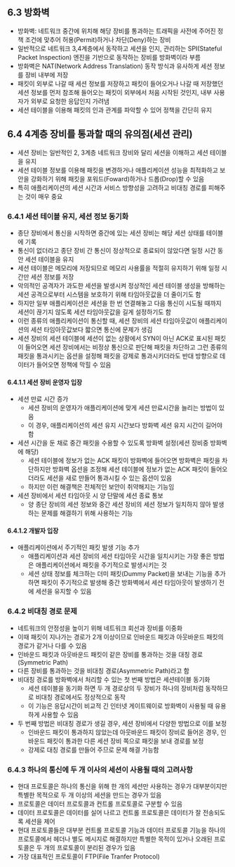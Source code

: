 ## 6.3 방화벽

-   방화벽: 네트워크 중간에 위치해 해당 장비를 통과하는 트래픽을 사전에 주어진 정책 조건에 맞추어 허용(Permit)하거나 차단(Deny)하는 장비
-   일반적으로 네트워크 3,4계층에서 동작하고 세션을 인지, 관리하는 SPI(Stateful Packet Inspection) 엔진을 기반으로 동작하는 장비를 방화벽이라 부름
-   방화벽은 NAT(Network Address Translation) 동작 방식과 유사하게 세션 정보를 장비 내부에 저장
-   패킷이 외부로 나갈 때 세션 정보를 저장하고 패킷이 들어오거나 나갈 때 저장했던 세션 정보를 먼저 참조해 들어오는 패킷이 외부에서 처음 시작된 것인지, 내부 사용자가 외부로 요청한 응답인지 가려냄
-   세션 테이블을 이용해 패킷의 인과 관계를 파악할 수 있어 정책을 간단히 유지

## 6.4 4계층 장비를 통과할 때의 유의점(세션 관리)

-   세션 장비는 일반적인 2, 3계층 네트워크 장비와 달리 세션을 이해하고 세션 테이블을 유지
-   세션 테이블 정보를 이용해 패킷을 변경하거나 애플리케이션 성능을 최적화하고 보안을 강화하기 위해 패킷을 포워드(Foward)하거나 드롭(Drop)할 수 있음
-   특히 애플리케이션의 세션 시간과 서비스 방향성을 고려하고 비대칭 경로를 피해주는 것이 매우 중요

### 6.4.1 세션 테이블 유지, 세션 정보 동기화

-   종단 장비에서 통신을 시작하면 중간에 있는 세션 장비는 해당 세션 상태를 테이블에 기록
-   통신이 없더라고 종단 장비 간 통신이 정상적으로 종료되이 않았다면 일정 시간 동안 세션 테이블을 유지
-   세션 테이블은 메모리에 저장되므로 메모리 사용률을 적절히 유지하기 위해 일정 시간만 세션 정보를 저장
-   악의적인 공격자가 과도한 세션을 발생시켜 정상적인 세션 테이블 생성을 방해하는 세션 공격으로부터 시스템을 보호하기 위해 타임아웃값을 더 줄이기도 함
-   하지만 일부 애플리케이션은 세션을 한 번 연결해놓고 다음 통신이 시도될 때까지 세션이 끊기지 않도록 세션 타임아웃값을 길게 설정하기도 함
-   이런 종류의 애플리케이션이 통신할 때, 세션 장비의 세션 타임아웃값이 애플리케이션의 세션 타임아웃값보다 짧으면 통신에 문제가 생김
-   세션 장비의 세션 테이블에 세션이 없는 상황에서 SYN이 아닌 ACK로 표시된 패킷이 들어오면 세션 장비에서는 비정상 통신으로 판단해 패킷을 차단하고 그런 종류의 패킷을 통과시키는 옵션을 설정해 패킷을 강제로 통과시키더라도 반대 방향으로 데이터가 들어오면 정책에 막힐 수 있음

#### 6.4.1.1 세션 장비 운영자 입장

-   세션 만료 시간 증가
    -   세션 장비의 운영자가 애플리케이션에 맞게 세션 만료시간을 늘리는 방법이 있음
    -   이 경우, 애플리케이션의 세션 유지 시간보다 방화벽 세션 유지 시간이 길어야 함
-   세션 시간을 둔 채로 중간 패킷을 수용할 수 있도록 방화벽 설정(세션 장비중 방화벽에 해당)
    -   세션 테이블에 정보가 없는 ACK 패킷이 방화벽에 들어오면 방화벽은 패킷을 차단하지만 방화벽 옵션을 조정해 세션 테이블에 정보가 없는 ACK 패킷이 들어오더라도 세션을 새로 만들어 통과시킬 수 있는 옵션이 있음
    -   하지만 이런 해결책은 전체적인 보안이 취약해지는 기능임
-   세션 장비에서 세션 타임아웃 시 양 단말에 세션 종료 통보
    -   양 종단 장비의 세션 정보와 중간 세션 장비의 세션 정보가 일치하지 않아 발생하는 문제를 해결하기 위해 사용하는 기능

#### 6.4.1.2 개발자 입장

-   애플리케이션에서 주기적인 패킷 발생 기능 추가
    -   애플리케이션과 세션 장비의 세션 타임아웃 시간을 일치시키는 가장 좋은 방법은 애플리케이션에서 패킷을 주기적으로 발생시키는 것
    -   세션 상태 정보를 체크하는 더미 패킷(Dummy Packet)을 보내는 기능을 추가하면 패킷이 주기적으로 발생해 중간 방화벽에서 세션 타임아웃이 발생하기 전에 세션을 유지할 수 있음

### 6.4.2 비대칭 경로 문제

-   네트워크의 안정성을 높이기 위해 네트워크 회선과 장비를 이중화
-   이때 패킷이 지나가는 경로가 2개 이상이므로 인바운드 패킷과 아웃바운드 패킷의 경로가 같거나 다를 수 있음
-   인바운드 패킷과 아웃바운드 패킷이 같은 장비를 통과하는 것을 대칭 경로(Symmetric Path)
-   다른 장비를 통과하는 것을 비대칭 경로(Asymmetric Path)라고 함
-   비대칭 경로를 방화벽에서 처리할 수 있는 첫 번째 방법은 세션테이블 동기화
    -   세션 테이블을 동기화 하면 두 개 경로상의 두 장비가 하나의 장비처럼 동작하므로 비대칭 경로에서도 정상적으로 동작
    -   이 기능은 응답시간이 비교적 긴 인터넷 게이트웨이로 방화벽이 사용될 때 유용하게 사용할 수 있음
-   두 번째 방법은 비대칭 경로가 생길 경우, 세션 장비에서 다양한 방법으로 이를 보정
    -   인바운드 패킷이 통과하지 않았는데 아웃바운드 패킷이 장비로 들어온 경우, 인바운드 패킷이 통과한 다른 세션 장비 쪽으로 패킷을 보내 경로를 보정
    -   강제로 대칭 경로를 만들어 주므로 문제 해결 가능함

### 6.4.3 하나의 통신에 두 개 이사의 세션이 사용될 때의 고려사항

-   현대 프로토콜은 하나의 통신을 위해 한 개의 세션만 사용하는 경우가 대부분이지만 특별한 목적으로 두 개 이상의 세션을 만드는 경우가 있음
-   프로토콜은 데이터 프로토콜과 컨트롤 프로토콜로 구분할 수 있음
-   데이터 프로토콜은 데이터를 실어 나르고 컨트롤 프로토콜은 데이터가 잘 전송되도록 세션을 제어
-   현대 프로토콜들은 대부분 컨트롤 프로토콜 기능과 데이터 프로토콜 기능을 하나의 프로토콜에서 헤더나 별도 메시지로 해결하지만 특별한 목적이 있거나 오래된 프로토콜은 두 개의 프로토콜이 분리된 경우가 있음
-   가장 대표적인 프로토콜이 FTP(File Tranfer Protocol)
